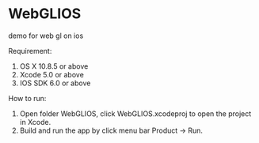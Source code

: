 WebGLIOS
========

demo for web gl on ios

Requirement:
 1. OS X 10.8.5 or above
 2. Xcode 5.0 or above
 3. IOS SDK 6.0 or above
 
How to run:
 1. Open folder WebGLIOS, click WebGLIOS.xcodeproj to open the project in Xcode. 
 2. Build and run the app by click menu bar Product -> Run.
